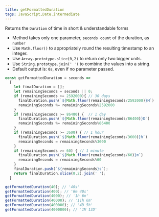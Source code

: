 ```yaml
---
title: getFormattedDuration
tags: JavaScript,Date,intermediate
---
```


Returns the `Duration` of time in short & understandable forms

- Method takes only one parameter, `seconds count` of the duration, as `number`
- Use `Math.floor()` to appropriately round the resulting timestamp to an integer.
- Use `Array.prototype.slice(0,2)` to return only two bigger units.
- Use `String.prototype.join(' ')` to combine the values into a string.
- Default output is: `0s`, even if no parameter passed.

```js
const getFormattedDuration = seconds =>
  {
    let finalDuration = [];
    let remainingSeconds = seconds || 0;
    if (remainingSeconds >= 2592000){ // 30 days
      finalDuration.push(`${Math.floor(remainingSeconds/2592000)}M`)
      remainingSeconds %= remainingSeconds%2592000
    }
    if (remainingSeconds >= 86400) {  // 1 day
      finalDuration.push(`${Math.floor(remainingSeconds/86400)}D`)
      remainingSeconds %= remainingSeconds%86400
    }
    if (remainingSeconds >= 3600) { // 1 hour
      finalDuration.push(`${Math.floor(remainingSeconds/3600)}h`)
      remainingSeconds = remainingSeconds%3600
    }
    if (remainingSeconds >= 60) { // 1 minute
      finalDuration.push(`${Math.floor(remainingSeconds/60)}m`)
      remainingSeconds = remainingSeconds%60
    }
    finalDuration.push(`${remainingSeconds}s`);
    return finalDuration.slice(0,2).join(' ');
  }
```

```js
getFormattedDuration(40); // '40s'
getFormattedDuration(400); // '6m 40s'
getFormattedDuration(4000); // '1h 6m'
getFormattedDuration(40000); // '11h 6m'
getFormattedDuration(400000); // '4D 5h'
getFormattedDuration(4000000); // '1M 13D'
```
